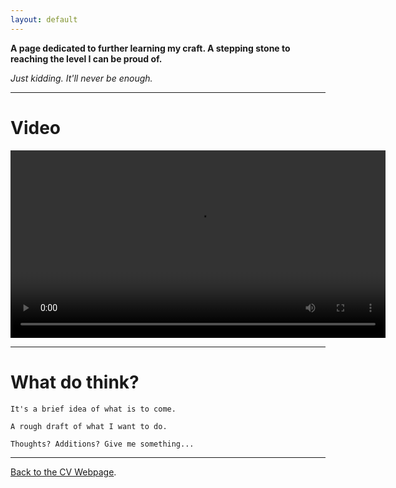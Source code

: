 ```yaml
---
layout: default
---
```


**A page dedicated to further learning my craft. A stepping stone to reaching the level I can be proud of.**

_Just kidding. It'll never be enough._


---


# Video
<video height="300" controls autoplay loop>
  <source controls autoplay loop src="https://github.com/KingKai025/praiseking/raw/refs/heads/main/Gif2.mp4" height="300" type="video/mp4">
  <source controls autoplay loop src="https://github.com/KingKai025/praiseking/raw/refs/heads/main/Gif2.webm" height="300" type="video/webm">
  Your browser does not support the video tag.
</video>

---

# What do think?

`It's a brief idea of what is to come.`

`A rough draft of what I want to do.`

`Thoughts? Additions? Give me something...`



* * *


[Back to the CV Webpage](./another-page.html).
